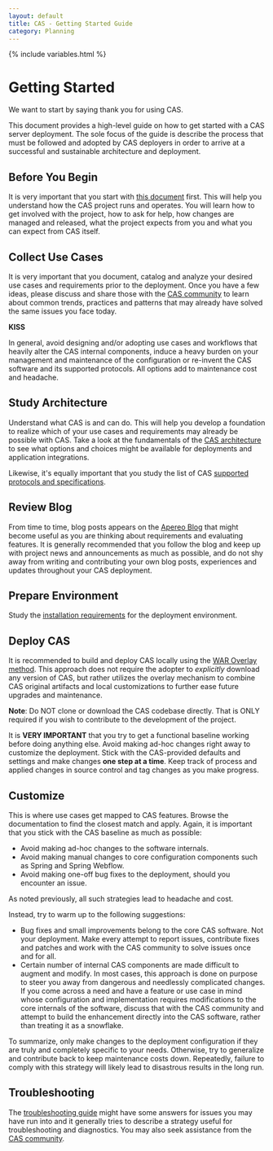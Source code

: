 ```yaml
---
layout: default
title: CAS - Getting Started Guide
category: Planning
---
```


{% include variables.html %}

# Getting Started

We want to start by saying thank you for using CAS.

This document provides a high-level guide on how to get started with a CAS server deployment. 
The sole focus of the guide is describe the process
that must be followed and adopted by CAS deployers in order to arrive at a successful 
and sustainable architecture and deployment.
       
## Before You Begin

It is very important that you start with [this document](/cas/developer/Contributor-Guidelines.html) first. This will help you understand how
the CAS project runs and operates. You will learn how to get involved with the project, how to ask for help, 
how changes are managed and released, what the project expects from you and what you can expect from CAS itself. 

## Collect Use Cases

It is very important that you document, catalog and analyze your desired use cases and requirements prior to the deployment.
Once you have a few ideas, please discuss and share those with the [CAS community](/cas/Support.html)
to learn about common trends, practices and patterns
that may already have solved the same issues you face today. 

<div class="alert alert-warning"><strong>KISS</strong><p>In general, avoid designing and/or adopting
use cases and workflows that heavily alter the CAS internal components, induce a heavy burden on your management
and maintenance of the configuration or re-invent the CAS software and its supported protocols. All options 
add to maintenance cost and headache.</p></div>

## Study Architecture

Understand what CAS is and can do. This will help you develop a foundation to realize which of your use cases 
and requirements may already be possible with CAS. Take a look at the fundamentals 
of the [CAS architecture](Architecture.html)
to see what options and choices might be available for deployments and application integrations.

Likewise, it's equally important that you study the list of 
CAS [supported protocols and specifications](../protocol/Protocol-Overview.html).

## Review Blog

From time to time, blog posts appears on the [Apereo Blog](https://apereo.github.io/)
that might become useful as you are thinking about requirements and evaluating features.
It is generally recommended that you follow the blog and keep up with project news and 
announcements as much as possible, and do not shy away from writing and contributing your own blog posts, experiences and updates throughout your CAS deployment.

## Prepare Environment

Study the [installation requirements](Installation-Requirements.html) for the deployment environment.

## Deploy CAS

It is recommended to build and deploy CAS locally using the [WAR Overlay method](../installation/WAR-Overlay-Installation.html). 
This approach does not require the adopter to *explicitly* download any version of CAS, but 
rather utilizes the overlay mechanism to combine CAS original artifacts and local 
customizations to further ease future upgrades and maintenance.

**Note**: Do NOT clone or download the CAS codebase directly. That is ONLY required if you
wish to contribute to the development of the project. 

It is **VERY IMPORTANT** that you try to get a functional baseline working before doing anything else.
Avoid making ad-hoc changes right away to customize the deployment. Stick with the CAS-provided defaults
and settings and make changes **one step at a time**. Keep track of process and applied changes
in source control and tag changes as you make progress. 

## Customize

This is where use cases get mapped to CAS features. Browse the documentation to find the closest match and apply.
Again, it is important that you stick with the CAS baseline as much as possible:

- Avoid making ad-hoc changes to the software internals.
- Avoid making manual changes to core configuration components such as Spring and Spring Webflow.
- Avoid making one-off bug fixes to the deployment, should you encounter an issue.

As noted previously, all such strategies lead to headache and cost.
 
Instead, try to warm up to the following suggestions:

- Bug fixes and small improvements belong to the core CAS software. Not your deployment. Make every attempt to report issues, 
contribute fixes and patches and work with the CAS community to solve issues once and for all.
- Certain number of internal CAS components are made difficult to augment and modify. In most cases, this approach is
done on purpose to steer you away from dangerous and needlessly complicated changes. If you come across a need
and have a feature or use case in mind whose configuration and implementation requires modifications to the core internals
of the software, discuss that with the CAS community and attempt to build the enhancement directly into the CAS software,
rather than treating it as a snowflake.

To summarize, only make changes to the deployment configuration if they are truly and completely specific to your needs.
Otherwise, try to generalize and contribute back to keep maintenance costs down. 
Repeatedly, failure to comply with this strategy
will likely lead to disastrous results in the long run.

## Troubleshooting

The [troubleshooting guide](../installation/Troubleshooting-Guide.html) might have some answers 
for issues you may have run into and it generally tries to describe a strategy useful for troubleshooting
and diagnostics. You may also seek assistance from the [CAS community](/cas/Mailing-Lists.html).
